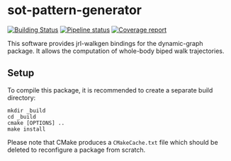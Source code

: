sot-pattern-generator
=====================

[![Building Status](https://travis-ci.org/stack-of-tasks/sot-pattern-generator.svg?branch=master)](https://travis-ci.org/stack-of-tasks/sot-pattern-generator)
[![Pipeline status](https://gitlab.laas.fr/stack-of-tasks/sot-pattern-generator/badges/master/pipeline.svg)](https://gepgitlab.laas.fr/stack-of-tasks/sot-pattern-generator/commits/master)
[![Coverage report](https://gitlab.laas.fr/stack-of-tasks/sot-pattern-generator/badges/master/coverage.svg?job=doc-coverage)](http://projects.laas.fr/gepetto/doc/stack-of-tasks/sot-pattern-generator/master/coverage/)

This software provides jrl-walkgen bindings for the dynamic-graph
package. It allows the computation of whole-body biped walk
trajectories.


Setup
-----

To compile this package, it is recommended to create a separate build
directory:

    mkdir _build
    cd _build
    cmake [OPTIONS] ..
    make install

Please note that CMake produces a `CMakeCache.txt` file which should
be deleted to reconfigure a package from scratch.
